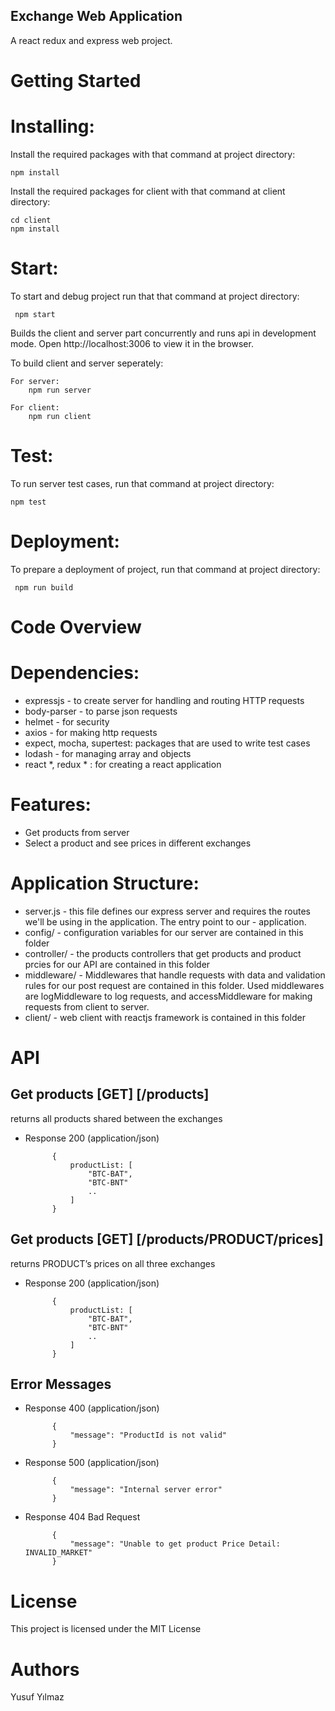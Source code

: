 ## Exchange Web Application

A react redux and express web project.

#   Getting Started

#   Installing:

Install the required packages with that command at project directory:

    npm install

Install the required packages for client  with that command at client directory:

    cd client
    npm install 

#   Start:

To start and debug project run that that command at project directory:

     npm start 

Builds the client and server part concurrently and runs api in development mode. Open http://localhost:3006 to view it in the browser. 

To build client and server seperately: 

    For server: 
        npm run server

    For client:
        npm run client

#   Test:

To run server test cases, run that command at project directory:

    npm test

#   Deployment:

To prepare a deployment of project, run that command at project directory:

     npm run build

#   Code Overview

#   Dependencies:

- expressjs - to create server for handling and routing HTTP requests
- body-parser - to parse json requests
- helmet - for security
- axios - for making http requests
- expect, mocha, supertest: packages that are used to write test cases                      
- lodash - for managing array and objects
- react *, redux * : for creating a react application

#   Features:

- Get products from server
- Select a product and see prices in different exchanges

#   Application Structure:

- server.js -  this file defines our express server and  requires the routes we'll be using in the application. The entry point to our - application.
- config/ -  configuration variables for our server are contained in this folder
- controller/ -  the products controllers that get products and product prcies for our API are contained in this folder
- middleware/ - Middlewares that handle requests with data and validation rules for our post request are contained in this folder. Used middlewares are logMiddleware to log requests, and accessMiddleware for making requests from client to server.
- client/ - web client with reactjs framework is contained in this folder

#   API


## Get products  [GET] [/products]

returns all products shared between the exchanges

+ Response 200 (application/json)
        
            {
                productList: [
                    "BTC-BAT",
                    "BTC-BNT"
                    ..
                ]
            }


## Get products  [GET] [/products/PRODUCT/prices]

returns PRODUCT’s prices on all three exchanges

+ Response 200 (application/json)
        
            {
                productList: [
                    "BTC-BAT",
                    "BTC-BNT"
                    ..
                ]
            }

## Error Messages

+ Response 400 (application/json)
        
            {
                "message": "ProductId is not valid"
            }

+ Response 500 (application/json)
        
            {
                "message": "Internal server error"
            }

+ Response 404 Bad Request

        
            {
                "message": "Unable to get product Price Detail: INVALID_MARKET"
            }

#   License

This project is licensed under the MIT License 

#   Authors

Yusuf Yılmaz
